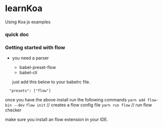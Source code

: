 # learnKoa
Using Koa js examples



### quick doc

### Getting started with flow

* you need a parser 
  - babel-preset-flow
  - babel-cli

  just add this below to your babelrc file.
``` 
  "presets": ["flow"]
```

once you have the above install run the following commands
`yarn add flow-bin --dev`
`flow init` // creates a flow config file
`yarn run flow`  // run flow checker

make sure you install an flow extension in your IDE.

